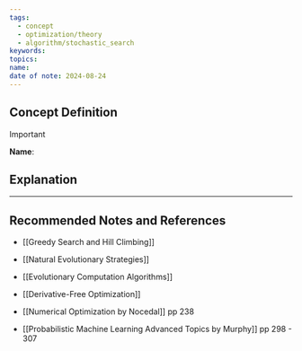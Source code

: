 ```yaml
---
tags:
  - concept
  - optimization/theory
  - algorithm/stochastic_search
keywords: 
topics: 
name: 
date of note: 2024-08-24
---
```


## Concept Definition

>[!important]
>**Name**: 



## Explanation





-----------
##  Recommended Notes and References



- [[Greedy Search and Hill Climbing]]
- [[Natural Evolutionary Strategies]]
- [[Evolutionary Computation Algorithms]]
- [[Derivative-Free Optimization]]

- [[Numerical Optimization by Nocedal]] pp 238
- [[Probabilistic Machine Learning Advanced Topics by Murphy]] pp 298 - 307
